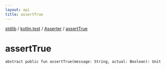 ```yaml
---
layout: api
title: assertTrue
---
```

[stdlib](../../index.html) / [kotlin.test](../index.html) / [Asserter](index.html) / [assertTrue](assertTrue.html)

# assertTrue

```
abstract public fun assertTrue(message: String, actual: Boolean): Unit
```
